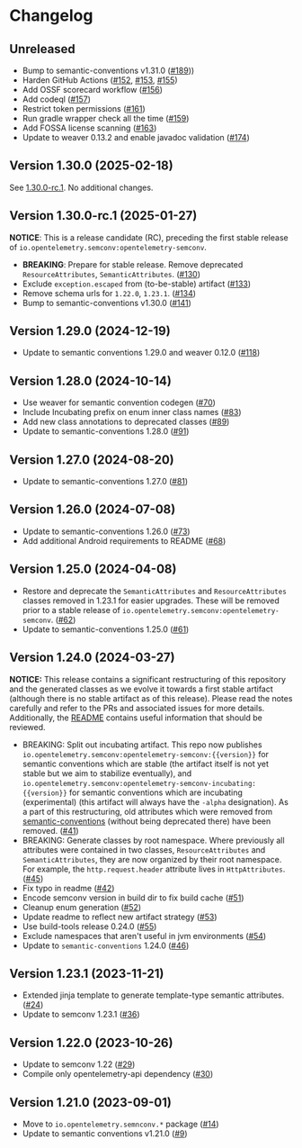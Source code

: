 # Changelog

## Unreleased

* Bump to semantic-conventions v1.31.0
  ([#189](https://github.com/open-telemetry/semantic-conventions-java/pull/189)))
*  Harden GitHub Actions
  ([#152](https://github.com/open-telemetry/semantic-conventions-java/pull/152),
   [#153](https://github.com/open-telemetry/semantic-conventions-java/pull/153),
   [#155](https://github.com/open-telemetry/semantic-conventions-java/pull/155))
* Add OSSF scorecard workflow
  ([#156](https://github.com/open-telemetry/semantic-conventions-java/pull/156))
* Add codeql
  ([#157](https://github.com/open-telemetry/semantic-conventions-java/pull/157))
* Restrict token permissions
  ([#161](https://github.com/open-telemetry/semantic-conventions-java/pull/161))
* Run gradle wrapper check all the time
  ([#159](https://github.com/open-telemetry/semantic-conventions-java/pull/159))
* Add FOSSA license scanning
  ([#163](https://github.com/open-telemetry/semantic-conventions-java/pull/163))
* Update to weaver 0.13.2 and enable javadoc validation
  ([#174](https://github.com/open-telemetry/semantic-conventions-java/pull/174))

## Version 1.30.0 (2025-02-18)

See [1.30.0-rc.1](#version-1300-rc1-2025-01-27). No additional changes.

## Version 1.30.0-rc.1 (2025-01-27)

**NOTICE**: This is a release candidate (RC), preceding the first stable release of `io.opentelemetry.semconv:opentelemetry-semconv`.

* **BREAKING**: Prepare for stable release. Remove deprecated `ResourceAttributes`, `SemanticAttributes`.
  ([#130](https://github.com/open-telemetry/semantic-conventions-java/pull/130))
* Exclude `exception.escaped` from (to-be-stable) artifact
  ([#133](https://github.com/open-telemetry/semantic-conventions-java/pull/133))
* Remove schema urls for `1.22.0`, `1.23.1`. 
  ([#134](https://github.com/open-telemetry/semantic-conventions-java/pull/134))
* Bump to semantic-conventions v1.30.0
  ([#141](https://github.com/open-telemetry/semantic-conventions-java/pull/141))

## Version 1.29.0 (2024-12-19)

*  Update to semantic conventions 1.29.0 and weaver 0.12.0
   ([#118](https://github.com/open-telemetry/semantic-conventions-java/pull/118))

## Version 1.28.0 (2024-10-14)

* Use weaver for semantic convention codegen
  ([#70](https://github.com/open-telemetry/semantic-conventions-java/pull/70))
* Include Incubating prefix on enum inner class names
  ([#83](https://github.com/open-telemetry/semantic-conventions-java/pull/83))
* Add new class annotations to deprecated classes
  ([#89](https://github.com/open-telemetry/semantic-conventions-java/pull/89))
* Update to semantic-conventions 1.28.0
  ([#91](https://github.com/open-telemetry/semantic-conventions-java/pull/91))

## Version 1.27.0 (2024-08-20)

* Update to semantic-conventions 1.27.0
  ([#81](https://github.com/open-telemetry/semantic-conventions-java/pull/81))

## Version 1.26.0 (2024-07-08)

* Update to semantic-conventions 1.26.0
  ([#73](https://github.com/open-telemetry/semantic-conventions-java/pull/73))
* Add additional Android requirements to README
  ([#68](https://github.com/open-telemetry/semantic-conventions-java/pull/68))

## Version 1.25.0 (2024-04-08)

* Restore and deprecate the `SemanticAttributes` and `ResourceAttributes` classes removed in 1.23.1
  for easier upgrades. These will be removed prior to a stable release
  of `io.opentelemetry.semconv:opentelemetry-semconv`.
  ([#62](https://github.com/open-telemetry/semantic-conventions-java/pull/62))
* Update to semantic-conventions 1.25.0
  ([#61](https://github.com/open-telemetry/semantic-conventions-java/pull/61))

## Version 1.24.0 (2024-03-27)

**NOTICE:** This release contains a significant restructuring of this repository and the generated
classes as we evolve it towards a first stable artifact (although there is no stable artifact as of
this release). Please read the notes carefully and refer to the PRs and associated issues for more
details. Additionally, the [README](README.md) contains useful information that should be reviewed.

* BREAKING: Split out incubating artifact. This repo now
  publishes `io.opentelemetry.semconv:opentelemetry-semconv:{{version}}` for semantic conventions
  which are stable (the artifact itself is not yet stable but we aim to stabilize eventually),
  and `io.opentelemetry.semconv:opentelemetry-semconv-incubating:{{version}}` for semantic
  conventions which are incubating (experimental) (this artifact will always have the `-alpha`
  designation). As a part of this restructuring, old attributes which were removed from
  [semantic-conventions](https://github.com/open-telemetry/semantic-conventions) (without being
  deprecated there) have been removed.
  ([#41](https://github.com/open-telemetry/semantic-conventions-java/pull/41))
* BREAKING: Generate classes by root namespace. Where previously all attributes were contained in
  two classes, `ResourceAttributes` and `SemanticAttributes`, they are now organized by their root
  namespace. For example, the `http.request.header` attribute lives in `HttpAttributes`.
  ([#45](https://github.com/open-telemetry/semantic-conventions-java/pull/45))
* Fix typo in readme
  ([#42](https://github.com/open-telemetry/semantic-conventions-java/pull/42))
* Encode semconv version in build dir to fix build cache
  ([#51](https://github.com/open-telemetry/semantic-conventions-java/pull/51))
* Cleanup enum generation
  ([#52](https://github.com/open-telemetry/semantic-conventions-java/pull/52))
* Update readme to reflect new artifact strategy
  ([#53](https://github.com/open-telemetry/semantic-conventions-java/pull/53))
* Use build-tools release 0.24.0
  ([#55](https://github.com/open-telemetry/semantic-conventions-java/pull/55))
* Exclude namespaces that aren't useful in jvm environments
  ([#54](https://github.com/open-telemetry/semantic-conventions-java/pull/54))
* Update to `semantic-conventions` 1.24.0
  ([#46](https://github.com/open-telemetry/semantic-conventions-java/pull/46))

## Version 1.23.1 (2023-11-21)

* Extended jinja template to generate template-type semantic attributes.
  ([#24](https://github.com/open-telemetry/semantic-conventions-java/pull/24))
* Update to semconv 1.23.1
  ([#36](https://github.com/open-telemetry/semantic-conventions-java/pull/36))

## Version 1.22.0 (2023-10-26)

* Update to semconv 1.22
  ([#29](https://github.com/open-telemetry/semantic-conventions-java/pull/29))
* Compile only opentelemetry-api dependency
  ([#30](https://github.com/open-telemetry/semantic-conventions-java/pull/30))

## Version 1.21.0 (2023-09-01)

* Move to `io.opentelemetry.semnconv.*` package
  ([#14](https://github.com/open-telemetry/semantic-conventions-java/pull/14))
* Update to semantic conventions v1.21.0
  ([#9](https://github.com/open-telemetry/semantic-conventions-java/pull/9))
